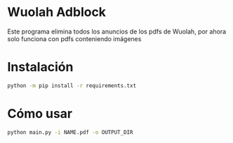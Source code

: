 # Wuolah Adblock
Este programa elimina todos los anuncios de los pdfs de Wuolah, por ahora solo funciona con pdfs conteniendo imágenes

# Instalación
```bash
python -m pip install -r requirements.txt
```

# Cómo usar
```bash
python main.py -i NAME.pdf -o OUTPUT_DIR
```
